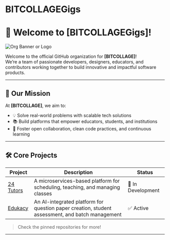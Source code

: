 # BITCOLLAGEGigs
# 👋 Welcome to [BITCOLLAGEGigs]!

![Org Banner or Logo]([https://bitcollageconsulting.com/logo-or-banner.png](https://static.wixstatic.com/media/0726c1_02b9edd2536648eb848ec38df179423f~mv2.gif))

Welcome to the official GitHub organization for **[BITCOLLAGE]**!  
We’re a team of passionate developers, designers, educators, and contributors working together to build innovative and impactful software products.

---

## 🚀 Our Mission

At **[BITCOLLAGE]**, we aim to:

- 💡 Solve real-world problems with scalable tech solutions
- 📚 Build platforms that empower educators, students, and institutions
- 🤝 Foster open collaboration, clean code practices, and continuous learning

---

## 🛠️ Core Projects

| Project | Description | Status |
|--------|-------------|--------|
| [24 Tutors](https://github.com/BITCOLLAGEGigs/24-tutors) | A microservices-based platform for scheduling, teaching, and managing classes | 🚧 In Development |
| [Edukacy](https://github.com/BITCOLLAGEGigs/edukacy) | An AI-integrated platform for question paper creation, student assessment, and batch management | ✅ Active |

> Check the pinned repositories for more!

---
